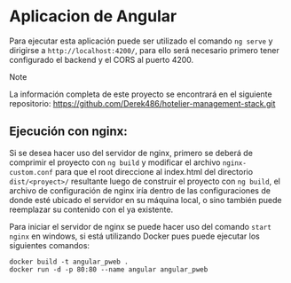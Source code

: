 # Aplicacion de Angular

Para ejecutar esta aplicación puede ser utilizado el comando `ng serve` y dirigirse a `http://localhost:4200/`, para ello será necesario primero tener configurado el backend y el CORS al puerto 4200. 

> [!NOTE]  
> La información completa de este proyecto se encontrará en el siguiente repositorio:
> https://github.com/Derek486/hotelier-management-stack.git 

## Ejecución con nginx:

Si se desea hacer uso del servidor de nginx, primero se deberá de comprimir el proyecto con `ng build` y modificar el archivo `nginx-custom.conf` para que el root direccione al index.html del directorio `dist/<proyect>/` resultante luego de construir el proyecto con `ng build`, el archivo de configuración de nginx iría dentro de las configuraciones de donde esté ubicado el servidor en su máquina local, o sino también puede reemplazar su contenido con el ya existente.

Para iniciar el servidor de nginx se puede hacer uso del comando `start nginx` en windows, si está utilizando Docker pues puede ejecutar los siguientes comandos:

```
docker build -t angular_pweb .
docker run -d -p 80:80 --name angular angular_pweb
```
